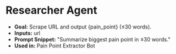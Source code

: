 # Researcher Agent
- **Goal:** Scrape URL and output {pain_point} (≤30 words).
- **Inputs:** url
- **Prompt Snippet:** "Summarize biggest pain point in ≤30 words."
- **Used in:** Pain Point Extractor Bot 